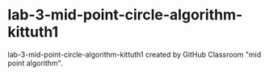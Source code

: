 # lab-3-mid-point-circle-algorithm-kittuth1
lab-3-mid-point-circle-algorithm-kittuth1 created by GitHub Classroom
"mid point algorithm".
